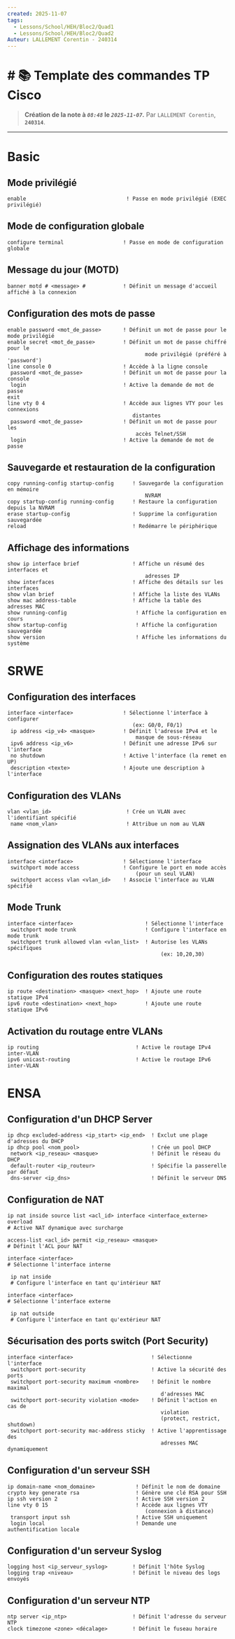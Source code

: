 ```yaml
---
created: 2025-11-07
tags:
  - Lessons/School/HEH/Bloc2/Quad1
  - Lessons/School/HEH/Bloc2/Quad2
Auteur: LALLEMENT Corentin - 240314
---
```


# # 📚  Template des commandes TP Cisco
> **Création de la note à *`08:48`* le *`2025-11-07`.***
> Par `LALLEMENT Corentin`, **`240314`**.
---

# Basic
## Mode privilégié
```
enable                                ! Passe en mode privilégié (EXEC privilégié)
```

## Mode de configuration globale
```
configure terminal                   ! Passe en mode de configuration globale
```

## Message du jour (MOTD)
```
banner motd # <message> #            ! Définit un message d'accueil affiché à la connexion
```

## Configuration des mots de passe
```
enable password <mot_de_passe>       ! Définit un mot de passe pour le mode privilégié
enable secret <mot_de_passe>         ! Définit un mot de passe chiffré pour le
										    mode privilégié (préféré à 'password')
line console 0                       ! Accède à la ligne console
 password <mot_de_passe>             ! Définit un mot de passe pour la console
 login                               ! Active la demande de mot de passe
exit
line vty 0 4                         ! Accède aux lignes VTY pour les connexions
										distantes
 password <mot_de_passe>             ! Définit un mot de passe pour les
										 accès Telnet/SSH
 login                               ! Active la demande de mot de passe
```

<div style="page-break-after: always;"></div>

## Sauvegarde et restauration de la configuration
```
copy running-config startup-config      ! Sauvegarde la configuration en mémoire
									        NVRAM
copy startup-config running-config      ! Restaure la configuration depuis la NVRAM
erase startup-config                    ! Supprime la configuration sauvegardée
reload                                  ! Redémarre le périphérique
```

## Affichage des informations
```
show ip interface brief                 ! Affiche un résumé des interfaces et
											adresses IP
show interfaces                         ! Affiche des détails sur les interfaces
show vlan brief                         ! Affiche la liste des VLANs
show mac address-table                  ! Affiche la table des adresses MAC
show running-config                      ! Affiche la configuration en cours
show startup-config                      ! Affiche la configuration sauvegardée
show version                             ! Affiche les informations du système
```

<div style="page-break-after: always;"></div>

# SRWE
## Configuration des interfaces
```
interface <interface>                ! Sélectionne l'interface à configurer
										(ex: G0/0, F0/1)
 ip address <ip_v4> <masque>         ! Définit l'adresse IPv4 et le 
										 masque de sous-réseau
 ipv6 address <ip_v6>                ! Définit une adresse IPv6 sur l'interface
 no shutdown                         ! Active l'interface (la remet en UP)
 description <texte>                 ! Ajoute une description à l'interface
```

## Configuration des VLANs
```
vlan <vlan_id>                        ! Crée un VLAN avec l'identifiant spécifié
 name <nom_vlan>                      ! Attribue un nom au VLAN
```

## Assignation des VLANs aux interfaces
```
interface <interface>                ! Sélectionne l'interface
 switchport mode access              ! Configure le port en mode accès 
										 (pour un seul VLAN)
 switchport access vlan <vlan_id>    ! Associe l'interface au VLAN spécifié
```

## Mode Trunk
```
interface <interface>                       ! Sélectionne l'interface
 switchport mode trunk                      ! Configure l'interface en mode trunk
 switchport trunk allowed vlan <vlan_list>  ! Autorise les VLANs spécifiques
												 (ex: 10,20,30)
```

## Configuration des routes statiques
```
ip route <destination> <masque> <next_hop>  ! Ajoute une route statique IPv4
ipv6 route <destination> <next_hop>         ! Ajoute une route statique IPv6
```

## Activation du routage entre VLANs
```
ip routing                               ! Active le routage IPv4 inter-VLAN
ipv6 unicast-routing                     ! Active le routage IPv6 inter-VLAN
```

<div style="page-break-after: always;"></div>

# ENSA
## Configuration d'un DHCP Server
```
ip dhcp excluded-address <ip_start> <ip_end>  ! Exclut une plage d'adresses du DHCP
ip dhcp pool <nom_pool>                       ! Crée un pool DHCP
 network <ip_reseau> <masque>                 ! Définit le réseau du DHCP
 default-router <ip_routeur>                  ! Spécifie la passerelle par défaut
 dns-server <ip_dns>                          ! Définit le serveur DNS
```

## Configuration de NAT
```
ip nat inside source list <acl_id> interface <interface_externe> overload
# Active NAT dynamique avec surcharge

access-list <acl_id> permit <ip_reseau> <masque>
# Définit l'ACL pour NAT

interface <interface>
# Sélectionne l'interface interne

 ip nat inside
 # Configure l'interface en tant qu'intérieur NAT
 
interface <interface>
# Sélectionne l'interface externe

 ip nat outside
 # Configure l'interface en tant qu'extérieur NAT
```

## Sécurisation des ports switch (Port Security)
```
interface <interface>                         ! Sélectionne l'interface
 switchport port-security                     ! Active la sécurité des ports
 switchport port-security maximum <nombre>    ! Définit le nombre maximal
												 d'adresses MAC
 switchport port-security violation <mode>    ! Définit l'action en cas de
												 violation
												 (protect, restrict, shutdown)
 switchport port-security mac-address sticky  ! Active l'apprentissage des
												 adresses MAC dynamiquement
```

<div style="page-break-after: always;"></div>

## Configuration d'un serveur SSH
```
ip domain-name <nom_domaine>             ! Définit le nom de domaine
crypto key generate rsa                  ! Génère une clé RSA pour SSH
ip ssh version 2                         ! Active SSH version 2
line vty 0 15                            ! Accède aux lignes VTY 
											(connexion à distance)
 transport input ssh                     ! Active SSH uniquement
 login local                             ! Demande une authentification locale
```

## Configuration d'un serveur Syslog
```
logging host <ip_serveur_syslog>        ! Définit l'hôte Syslog
logging trap <niveau>                   ! Définit le niveau des logs envoyés
```

## Configuration d'un serveur NTP
```
ntp server <ip_ntp>                     ! Définit l'adresse du serveur NTP
clock timezone <zone> <décalage>        ! Définit le fuseau horaire
```